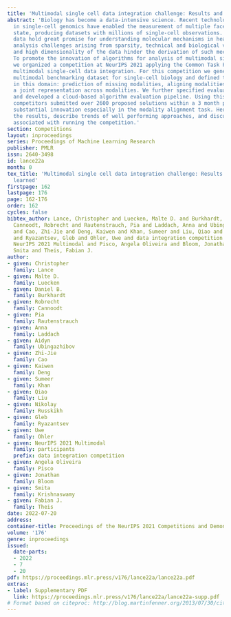```yaml
---
title: 'Multimodal single cell data integration challenge: Results and lessons learned'
abstract: 'Biology has become a data-intensive science. Recent technological advances
  in single-cell genomics have enabled the measurement of multiple facets of cellular
  state, producing datasets with millions of single-cell observations. While these
  data hold great promise for understanding molecular mechanisms in health and disease,
  analysis challenges arising from sparsity, technical and biological variability,
  and high dimensionality of the data hinder the derivation of such mechanistic insights.
  To promote the innovation of algorithms for analysis of multimodal single-cell data,
  we organized a competition at NeurIPS 2021 applying the Common Task Framework to
  multimodal single-cell data integration. For this competition we generated the first
  multimodal benchmarking dataset for single-cell biology and defined three tasks
  in this domain: prediction of missing modalities, aligning modalities, and learning
  a joint representation across modalities. We further specified evaluation metrics
  and developed a cloud-based algorithm evaluation pipeline. Using this setup, 280
  competitors submitted over 2600 proposed solutions within a 3 month period, showcasing
  substantial innovation especially in the modality alignment task. Here, we present
  the results, describe trends of well performing approaches, and discuss challenges
  associated with running the competition.'
section: Competitions
layout: inproceedings
series: Proceedings of Machine Learning Research
publisher: PMLR
issn: 2640-3498
id: lance22a
month: 0
tex_title: 'Multimodal single cell data integration challenge: Results and lessons
  learned'
firstpage: 162
lastpage: 176
page: 162-176
order: 162
cycles: false
bibtex_author: Lance, Christopher and Luecken, Malte D. and Burkhardt, Daniel B. and
  Cannoodt, Robrecht and Rautenstrauch, Pia and Laddach, Anna and Ubingazhibov, Aidyn
  and Cao, Zhi-Jie and Deng, Kaiwen and Khan, Sumeer and Liu, Qiao and Russkikh, Nikolay
  and Ryazantsev, Gleb and Ohler, Uwe and data integration competition participants,
  NeurIPS 2021 Multimodal and Pisco, Angela Oliveira and Bloom, Jonathan and Krishnaswamy,
  Smita and Theis, Fabian J.
author:
- given: Christopher
  family: Lance
- given: Malte D.
  family: Luecken
- given: Daniel B.
  family: Burkhardt
- given: Robrecht
  family: Cannoodt
- given: Pia
  family: Rautenstrauch
- given: Anna
  family: Laddach
- given: Aidyn
  family: Ubingazhibov
- given: Zhi-Jie
  family: Cao
- given: Kaiwen
  family: Deng
- given: Sumeer
  family: Khan
- given: Qiao
  family: Liu
- given: Nikolay
  family: Russkikh
- given: Gleb
  family: Ryazantsev
- given: Uwe
  family: Ohler
- given: NeurIPS 2021 Multimodal
  family: participants
  prefix: data integration competition
- given: Angela Oliveira
  family: Pisco
- given: Jonathan
  family: Bloom
- given: Smita
  family: Krishnaswamy
- given: Fabian J.
  family: Theis
date: 2022-07-20
address:
container-title: Proceedings of the NeurIPS 2021 Competitions and Demonstrations Track
volume: '176'
genre: inproceedings
issued:
  date-parts:
  - 2022
  - 7
  - 20
pdf: https://proceedings.mlr.press/v176/lance22a/lance22a.pdf
extras:
- label: Supplementary PDF
  link: https://proceedings.mlr.press/v176/lance22a/lance22a-supp.pdf
# Format based on citeproc: http://blog.martinfenner.org/2013/07/30/citeproc-yaml-for-bibliographies/
---
```

